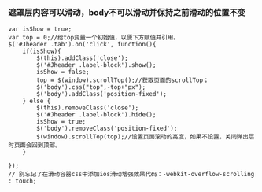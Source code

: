 ### 遮罩层内容可以滑动，body不可以滑动并保持之前滑动的位置不变
	
	var isShow = true;
    var top = 0;//给top变量一个初始值，以便下方赋值并引用。
    $('#Jheader .tab').on('click', function(){
        if(isShow){
            $(this).addClass('close');
            $('#Jheader .label-block').show();
            isShow = false;
            top = $(window).scrollTop();//获取页面的scrollTop；
            $('body').css("top",-top+"px");
            $('body').addClass('position-fixed'); 
        } else {
            $(this).removeClass('close');
            $('#Jheader .label-block').hide();
            isShow = true;
            $('body').removeClass('position-fixed');
            $(window).scrollTop(top);//设置页面滚动的高度，如果不设置，关闭弹出层时页面会回到顶部。
        }
        
    });
	// 别忘记了在滑动容器css中添加ios滑动增强效果代码：-webkit-overflow-scrolling : touch;